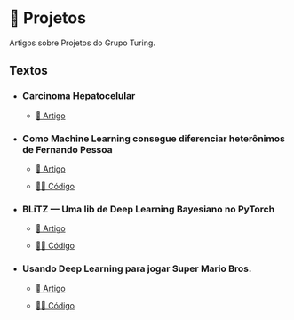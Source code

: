 # 💠 Projetos

Artigos sobre Projetos do Grupo Turing.

## Textos

- ### Carcinoma Hepatocelular
  - [📑 Artigo](https://medium.com/turing-talks/turing-talks-3-carcinoma-hepatocelular-128a20697854)

- ### Como Machine Learning consegue diferenciar heterônimos de Fernando Pessoa
  - [📑 Artigo](https://medium.com/turing-talks/como-machine-learning-consegue-diferenciar-heter%C3%B4nimos-de-fernando-pessoa-156d0d52a478)

  - [👩‍💻 Código](https://github.com/GrupoTuring/fernando-pessoa)

- ### BLiTZ — Uma lib de Deep Learning Bayesiano no PyTorch
  - [📑 Artigo](https://medium.com/turing-talks/blitz-uma-lib-de-deep-learning-bayesiano-no-pytorch-48f96fd907f6)

  - [👩‍💻 Código](https://github.com/piEsposito/blitz-bayesian-deep-learning)

- ### Usando Deep Learning para jogar Super Mario Bros.
  - [📑 Artigo](https://medium.com/turing-talks/usando-deep-learning-para-jogar-super-mario-bros-8d58eee6e9c2)

  - [👩‍💻 Código](https://github.com/Berbardo/MarioRL)